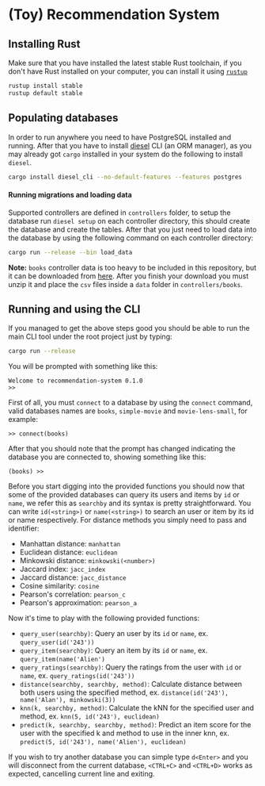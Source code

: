 # (Toy) Recommendation System

## Installing Rust 
Make sure that you have installed the latest stable Rust toolchain, if you
don't have Rust installed on your computer, you can install it using [`rustup`](https://rustup.rs/)

```bash
rustup install stable
rustup default stable
```
## Populating databases
In order to run anywhere you need to have PostgreSQL installed and running. After
that you have to install [diesel](http://diesel.rs/) CLI (an ORM manager), as you 
may already got `cargo` installed in your system do the following to install `diesel`.

```bash
cargo install diesel_cli --no-default-features --features postgres
```

#### Running migrations and loading data
Supported controllers are defined in `controllers` folder, to setup the database 
run `diesel setup` on each controller directory, this should create the database 
and create the tables. After that you just need to load data into the database by using 
the following command on each controller directory:

```bash
cargo run --release --bin load_data
```

**Note:** `books` controller data is too heavy to be included in this repository, but 
it can be downloaded from [here](http://guidetodatamining.com/assets/data/BX-Dump.zip).
After you finish your download you must unzip it and place the `csv` files inside a `data`
folder in `controllers/books`.


## Running and using the CLI
If you managed to get the above steps good you should be able to run the main CLI
tool under the root project just by typing:

```bash
cargo run --release
```

You will be prompted with something like this:

```
Welcome to recommendation-system 0.1.0
>> 
```

First of all, you must `connect` to a database by using the `connect` command, valid
databases names are `books`, `simple-movie` and `movie-lens-small`, for example:

```
>> connect(books)
```

After that you should note that the prompt has changed indicating the database you are
connected to, showing something like this:

```
(books) >>
```

Before you start digging into the provided functions you should now that some of the provided databases can query its users and items by `id` or `name`, we refer this as `searchby` and its syntax is pretty straightforward. You can write `id(<string>)` or `name(<string>)` to search an user or item by its id or name respectively. For distance methods you simply need to pass and identifier:

- Manhattan distance: `manhattan`
- Euclidean distance: `euclidean`
- Minkowski distance: `minkowski(<number>)`
- Jaccard index: `jacc_index`
- Jaccard distance: `jacc_distance`
- Cosine similarity: `cosine`
- Pearson's correlation: `pearson_c`
- Pearson's approximation: `pearson_a`

Now it's time to play with the following provided functions:
- `query_user(searchby)`: Query an user by its `id` or `name`, ex. `query_user(id('243'))`
- `query_item(searchby)`: Query an item by its `id` or `name`, ex. `query_item(name('Alien')`
- `query_ratings(searchby)`: Query the ratings from the user with `id` or `name`, ex. `query_ratings(id('243'))`
- `distance(searchby, searchby, method)`: Calculate distance between both users using the specified method, ex. `distance(id('243'), name('Alan'), minkowski(3))`
- `knn(k, searchby, method)`: Calculate the kNN for the specified user and method, ex. `knn(5, id('243'), euclidean)`
- `predict(k, searchby, searchby, method)`: Predict an item score for the user with the specified k and method to use in the inner knn, ex. `predict(5, id('243'), name('Alien'), euclidean)`

If you wish to try another database you can simple type `d<Enter>` and you will disconnect from the current database, `<CTRL+C>` and `<CTRL+D>` works as expected, cancelling current line and exiting.
